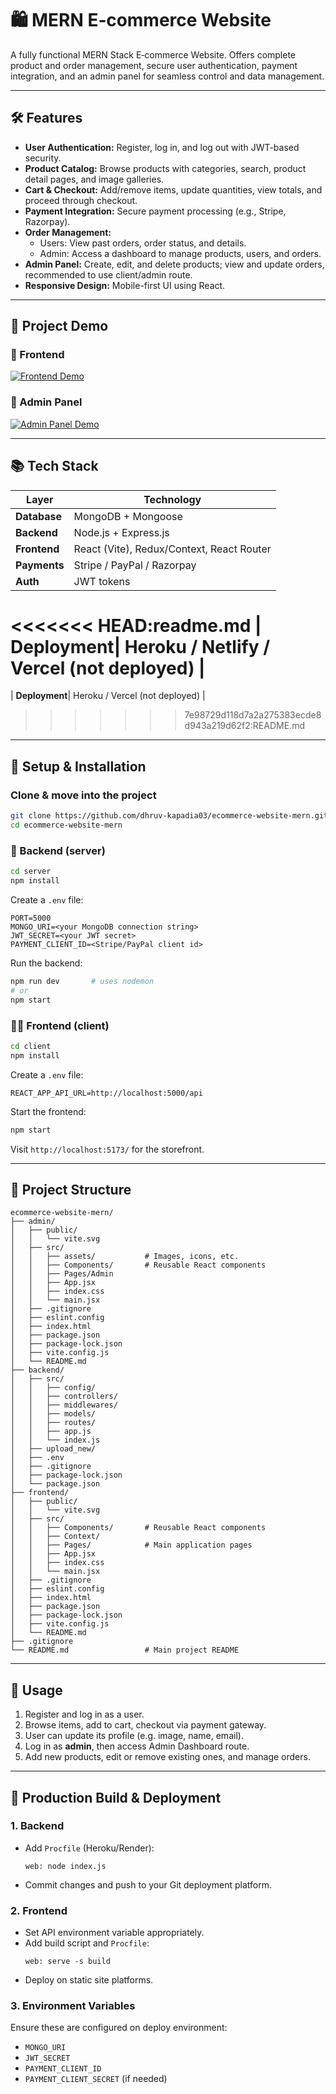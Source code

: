 # 🛍️ MERN E‑commerce Website 

A fully functional MERN Stack E‑commerce Website. Offers complete product and order management, secure user authentication, payment integration, and an admin panel for seamless control and data management.

---

## 🛠 Features

- **User Authentication:** Register, log in, and log out with JWT-based security.
- **Product Catalog:** Browse products with categories, search, product detail pages, and image galleries.
- **Cart & Checkout:** Add/remove items, update quantities, view totals, and proceed through checkout.
- **Payment Integration:** Secure payment processing (e.g., Stripe, Razorpay).
- **Order Management:**
  - Users: View past orders, order status, and details.
  - Admin: Access a dashboard to manage products, users, and orders.
- **Admin Panel:** Create, edit, and delete products; view and update orders, recommended to use client/admin route.
- **Responsive Design:** Mobile-first UI using React.

---

## 🎥 Project Demo

### 🔹 Frontend
[![Frontend Demo](https://img.icons8.com/clouds/100/000000/video-playlist.png)](https://res.cloudinary.com/drm14e8mg/video/upload/Frontend_ce9wpa.mp4)

### 🔹 Admin Panel
[![Admin Panel Demo](https://img.icons8.com/clouds/100/000000/video-playlist.png)](https://res.cloudinary.com/drm14e8mg/video/upload/Admin_Panel_xj81zw.mp4)

---

## 📚 Tech Stack

| Layer        | Technology                          |
|--------------|-------------------------------------|
| **Database** | MongoDB + Mongoose                  |
| **Backend**  | Node.js + Express.js                |
| **Frontend** | React (Vite), Redux/Context, React Router |
| **Payments** | Stripe / PayPal / Razorpay          |
| **Auth**     | JWT tokens                          |
<<<<<<< HEAD:readme.md
| **Deployment**| Heroku / Netlify / Vercel (not deployed)  |
=======
| **Deployment**| Heroku / Vercel (not deployed)     |
>>>>>>> 7e98729d118d7a2a275383ecde8d943a219d62f2:README.md

---

## 🧩 Setup & Installation

### Clone & move into the project
```bash
git clone https://github.com/dhruv-kapadia03/ecommerce-website-mern.git
cd ecommerce-website-mern
```

### 🛒 Backend (server)
```bash
cd server
npm install
```
Create a `.env` file:
```
PORT=5000
MONGO_URI=<your MongoDB connection string>
JWT_SECRET=<your JWT secret>
PAYMENT_CLIENT_ID=<Stripe/PayPal client id>
```
Run the backend:
```bash
npm run dev       # uses nodemon
# or
npm start
```

### 🧑‍💻 Frontend (client)
```bash
cd client
npm install
```
Create a `.env` file:
```
REACT_APP_API_URL=http://localhost:5000/api
```
Start the frontend:
```bash
npm start
```

Visit `http://localhost:5173/` for the storefront.

---

## 📝 Project Structure

```
ecommerce-website-mern/
├── admin/                    
│   ├── public/
│   │   └── vite.svg
│   ├── src/
│   │   ├── assets/           # Images, icons, etc.
│   │   ├── Components/       # Reusable React components
│   │   ├── Pages/Admin       
│   │   ├── App.jsx
│   │   ├── index.css
│   │   └── main.jsx
│   ├── .gitignore
│   ├── eslint.config
│   ├── index.html
│   ├── package.json
│   ├── package-lock.json
│   ├── vite.config.js
│   └── README.md 
├── backend/                  
│   ├── src/  
│   │   ├── config/           
│   │   ├── controllers/       
│   │   ├── middlewares/            
│   │   ├── models/            
│   │   ├── routes/
│   │   ├── app.js
│   │   └── index.js
│   ├── upload_new/              
│   ├── .env                  
│   ├── .gitignore
│   ├── package-lock.json  
│   └── package.json
├── frontend/
│   ├── public/
│   │   └── vite.svg
│   ├── src/
│   │   ├── Components/       # Reusable React components
│   │   ├── Context/       
│   │   ├── Pages/            # Main application pages
│   │   ├── App.jsx
│   │   ├── index.css
│   │   └── main.jsx
│   ├── .gitignore
│   ├── eslint.config
│   ├── index.html
│   ├── package.json
│   ├── package-lock.json
│   ├── vite.config.js
│   └── README.md
├── .gitignore
└── README.md                 # Main project README
```

---

## 🎯 Usage

1. Register and log in as a user.
2. Browse items, add to cart, checkout via payment gateway.
3. User can update its profile (e.g. image, name, email).
4. Log in as **admin**, then access Admin Dashboard route.
5. Add new products, edit or remove existing ones, and manage orders.

---

## 🚀 Production Build & Deployment

### 1. Backend
- Add `Procfile` (Heroku/Render):
  ```
  web: node index.js
  ```
- Commit changes and push to your Git deployment platform.

### 2. Frontend
- Set API environment variable appropriately.
- Add build script and `Procfile`:
  ```
  web: serve -s build
  ```
- Deploy on static site platforms.

### 3. Environment Variables
Ensure these are configured on deploy environment:

- `MONGO_URI`
- `JWT_SECRET`
- `PAYMENT_CLIENT_ID`
- `PAYMENT_CLIENT_SECRET` (if needed)
